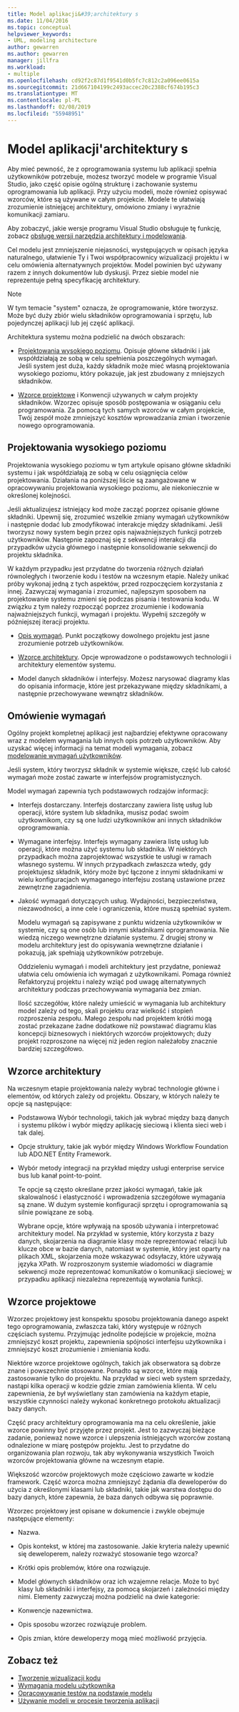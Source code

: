 ```yaml
---
title: Model aplikacji&#39;architektury s
ms.date: 11/04/2016
ms.topic: conceptual
helpviewer_keywords:
- UML, modeling architecture
author: gewarren
ms.author: gewarren
manager: jillfra
ms.workload:
- multiple
ms.openlocfilehash: cd92f2c87d1f9541d0b5fc7c812c2a096ee0615a
ms.sourcegitcommit: 21d667104199c2493accec20c2388cf674b195c3
ms.translationtype: MT
ms.contentlocale: pl-PL
ms.lasthandoff: 02/08/2019
ms.locfileid: "55948951"
---
```

# <a name="model-your-app39s-architecture"></a>Model aplikacji&#39;architektury s
Aby mieć pewność, że z oprogramowania systemu lub aplikacji spełnia użytkowników potrzebuje, możesz tworzyć modele w programie Visual Studio, jako część opisie ogólną strukturę i zachowanie systemu oprogramowania lub aplikacji. Przy użyciu modeli, może również opisywać wzorców, które są używane w całym projekcie. Modele te ułatwiają zrozumienie istniejącej architektury, omówiono zmiany i wyraźnie komunikacji zamiaru.

 Aby zobaczyć, jakie wersje programu Visual Studio obsługuje tę funkcję, zobacz [obsługę wersji narzędzia architektury i modelowania](../modeling/what-s-new-for-design-in-visual-studio.md#VersionSupport).

 Cel modelu jest zmniejszenie niejasności, występujących w opisach języka naturalnego, ułatwienie Ty i Twoi współpracownicy wizualizacji projektu i w celu omówienia alternatywnych projektów. Model powinien być używany razem z innych dokumentów lub dyskusji. Przez siebie model nie reprezentuje pełną specyfikację architektury.

> [!NOTE]
>  W tym temacie "system" oznacza, że oprogramowanie, które tworzysz. Może być duży zbiór wielu składników oprogramowania i sprzętu, lub pojedynczej aplikacji lub jej część aplikacji.

 Architektura systemu można podzielić na dwóch obszarach:

-   [Projektowania wysokiego poziomu](#Structure). Opisuje główne składniki i jak współdziałają ze sobą w celu spełnienia poszczególnych wymagań. Jeśli system jest duża, każdy składnik może mieć własną projektowania wysokiego poziomu, który pokazuje, jak jest zbudowany z mniejszych składników.

-   [Wzorce projektowe](#Patterns) i Konwencji używanych w całym projekty składników. Wzorzec opisuje sposób postępowania w osiąganiu celu programowania. Za pomocą tych samych wzorców w całym projekcie, Twój zespół może zmniejszyć kosztów wprowadzania zmian i tworzenie nowego oprogramowania.

## <a name="Structure"></a> Projektowania wysokiego poziomu
 Projektowania wysokiego poziomu w tym artykule opisano główne składniki systemu i jak współdziałają ze sobą w celu osiągnięcia celów projektowania. Działania na poniższej liście są zaangażowane w opracowywaniu projektowania wysokiego poziomu, ale niekoniecznie w określonej kolejności.

 Jeśli aktualizujesz istniejący kod może zacząć poprzez opisanie główne składniki. Upewnij się, zrozumieć wszelkie zmiany wymagań użytkowników i następnie dodać lub zmodyfikować interakcje między składnikami. Jeśli tworzysz nowy system begin przez opis najważniejszych funkcji potrzeb użytkowników. Następnie zapoznaj się z sekwencji interakcji dla przypadków użycia głównego i następnie konsolidowanie sekwencji do projektu składnika.

 W każdym przypadku jest przydatne do tworzenia różnych działań równoległych i tworzenie kodu i testów na wczesnym etapie. Należy unikać próby wykonaj jedną z tych aspektów, przed rozpoczęciem korzystania z innej. Zazwyczaj wymagania i zrozumieć, najlepszym sposobem na projektowanie systemu zmieni się podczas pisania i testowania kodu. W związku z tym należy rozpocząć poprzez zrozumienie i kodowania najważniejszych funkcji, wymagań i projektu. Wypełnij szczegóły w późniejszej iteracji projektu.

-   [Opis wymagań](#Requirements). Punkt początkowy dowolnego projektu jest jasne zrozumienie potrzeb użytkowników.

-   [Wzorce architektury](#BigDecisions). Opcje wprowadzone o podstawowych technologii i architektury elementów systemu.

-   Model danych składników i interfejsy. Możesz narysować diagramy klas do opisania informacje, które jest przekazywane między składnikami, a następnie przechowywane wewnątrz składników.

## <a name="Requirements"></a> Omówienie wymagań
 Ogólny projekt kompletnej aplikacji jest najbardziej efektywne opracowany wraz z modelem wymagania lub innych opis potrzeb użytkowników. Aby uzyskać więcej informacji na temat modeli wymagania, zobacz [modelowanie wymagań użytkowników](../modeling/model-user-requirements.md).

 Jeśli system, który tworzysz składnik w systemie większe, część lub całość wymagań może zostać zawarte w interfejsów programistycznych.

 Model wymagań zapewnia tych podstawowych rodzajów informacji:

- Interfejs dostarczany. Interfejs dostarczany zawiera listę usług lub operacji, które system lub składnika, musisz podać swoim użytkownikom, czy są one ludzi użytkowników ani innych składników oprogramowania.

- Wymagane interfejsy. Interfejs wymagany zawiera listę usług lub operacji, które można użyć systemu lub składnika. W niektórych przypadkach można zaprojektować wszystkie te usługi w ramach własnego systemu. W innych przypadkach zwłaszcza wtedy, gdy projektujesz składnik, który może być łączone z innymi składnikami w wielu konfiguracjach wymaganego interfejsu zostaną ustawione przez zewnętrzne zagadnienia.

- Jakość wymagań dotyczących usług. Wydajności, bezpieczeństwa, niezawodności, a inne cele i ograniczenia, które muszą spełniać system.

  Modelu wymagań są zapisywane z punktu widzenia użytkowników w systemie, czy są one osób lub innymi składnikami oprogramowania. Nie wiedzą niczego wewnętrzne działanie systemu. Z drugiej strony w modelu architektury jest do opisywania wewnętrzne działanie i pokazują, jak spełniają użytkowników potrzebuje.

  Oddzieleniu wymagań i modeli architektury jest przydatne, ponieważ ułatwia celu omówienia ich wymagań z użytkownikami. Pomaga również Refaktoryzuj projektu i należy wziąć pod uwagę alternatywnych architektury podczas przechowywania wymagania bez zmian.

  Ilość szczegółów, które należy umieścić w wymagania lub architektury model zależy od tego, skali projektu oraz wielkość i stopień rozproszenia zespołu. Małego zespołu nad projektem krótki mogą zostać przekazane żadne dodatkowe niż powstawać diagramu klas koncepcji biznesowych i niektórych wzorców projektowych; duży projekt rozproszone na więcej niż jeden region należałoby znacznie bardziej szczegółowo.

## <a name="BigDecisions"></a> Wzorce architektury
 Na wczesnym etapie projektowania należy wybrać technologie główne i elementów, od których zależy od projektu. Obszary, w których należy te opcje są następujące:

- Podstawowa Wybór technologii, takich jak wybrać między bazą danych i systemu plików i wybór między aplikację sieciową i klienta sieci web i tak dalej.

- Opcje struktury, takie jak wybór między Windows Workflow Foundation lub ADO.NET Entity Framework.

- Wybór metody integracji na przykład między usługi enterprise service bus lub kanał point-to-point.

  Te opcje są często określane przez jakości wymagań, takie jak skalowalność i elastyczność i wprowadzenia szczegółowe wymagania są znane. W dużym systemie konfiguracji sprzętu i oprogramowania są silnie powiązane ze sobą.

  Wybrane opcje, które wpływają na sposób używania i interpretować architektury model. Na przykład w systemie, który korzysta z bazy danych, skojarzenia na diagramie klasy może reprezentować relacji lub klucze obce w bazie danych, natomiast w systemie, który jest oparty na plikach XML, skojarzenia może wskazywać odsyłaczy, które używają języka XPath. W rozproszonym systemie wiadomości w diagramie sekwencji może reprezentować komunikatów o komunikacji sieciowej; w przypadku aplikacji niezależna reprezentują wywołania funkcji.

## <a name="Patterns"></a> Wzorce projektowe
 Wzorzec projektowy jest konspektu sposobu projektowania danego aspekt tego oprogramowania, zwłaszcza taki, który występuje w różnych częściach systemu. Przyjmując jednolite podejście w projekcie, można zmniejszyć koszt projektu, zapewnienia spójności interfejsu użytkownika i zmniejszyć koszt zrozumienie i zmieniania kodu.

 Niektóre wzorce projektowe ogólnych, takich jak obserwatora są dobrze znane i powszechnie stosowane. Ponadto są wzorce, które mają zastosowanie tylko do projektu. Na przykład w sieci web system sprzedaży, nastąpi kilka operacji w kodzie gdzie zmian zamówienia klienta. W celu zapewnienia, że był wyświetlany stan zamówienia na każdym etapie, wszystkie czynności należy wykonać konkretnego protokołu aktualizacji bazy danych.

 Część pracy architektury oprogramowania ma na celu określenie, jakie wzorce powinny być przyjęte przez projekt. Jest to zazwyczaj bieżące zadanie, ponieważ nowe wzorce i ulepszenia istniejących wzorców zostaną odnalezione w miarę postępów projektu. Jest to przydatne do organizowania plan rozwoju, tak aby wykonywania wszystkich Twoich wzorców projektowania główne na wczesnym etapie.

 Większość wzorców projektowych może częściowo zawarte w kodzie framework. Część wzorca można zmniejszyć żądania dla deweloperów do użycia z określonymi klasami lub składniki, takie jak warstwa dostępu do bazy danych, które zapewnia, że baza danych odbywa się poprawnie.

 Wzorzec projektowy jest opisane w dokumencie i zwykle obejmuje następujące elementy:

-   Nazwa.

-   Opis kontekst, w której ma zastosowanie. Jakie kryteria należy upewnić się deweloperem, należy rozważyć stosowanie tego wzorca?

-   Krótki opis problemów, które ona rozwiązuje.

-   Model głównych składników oraz ich wzajemne relacje. Może to być klasy lub składniki i interfejsy, za pomocą skojarzeń i zależności między nimi. Elementy zazwyczaj można podzielić na dwie kategorie:

-   Konwencje nazewnictwa.

-   Opis sposobu wzorzec rozwiązuje problem.

-   Opis zmian, które deweloperzy mogą mieć możliwość przyjęcia.

## <a name="see-also"></a>Zobacz też

- [Tworzenie wizualizacji kodu](../modeling/visualize-code.md)
- [Wymagania modelu użytkownika](../modeling/model-user-requirements.md)
- [Opracowywanie testów na podstawie modelu](../modeling/develop-tests-from-a-model.md)
- [Używanie modeli w procesie tworzenia aplikacji](../modeling/use-models-in-your-development-process.md)